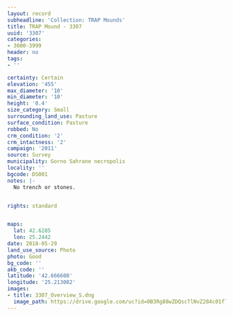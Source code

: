 ```yaml
---
layout: record
subheadline: 'Collection: TRAP Mounds'
title: TRAP Mound - 3307
uuid: '3307'
categories:
- 3000-3999
header: no
tags:
- ''

certainty: Certain
elevation: '455'
max_diameter: '10'
min_diameter: '10'
height: '0.4'
size_category: Small
surrounding_land_use: Pasture
surface_condition: Pasture
robbed: No
crm_condition: '2'
crm_intactness: '2'
campaign: '2011'
source: Survey
municipality: Gorno Sahrane necropolis
locality: ''
bgcode: DS001
notes: |-
  No trench or stones.


rights: standard


maps:
  lat: 42.6285
  lon: 25.2442
date: 2018-05-29
land_use_source: Photo
photo: Good
bg_code: ''
akb_code: ''
latitude: '42.666608'
longitude: '25.213082'
images:
- title: 3307_Overview_S.dng
  image_path: https://drive.google.com/uc?id=0B3Rg88wZDQscTlNvZ284c01fTm8
---
```

